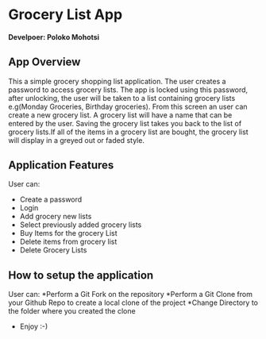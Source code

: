 # Grocery List App

#### Develpoer: Poloko Mohotsi

## App Overview

This a simple grocery shopping list application. The user creates a password to access grocery lists.
The app is locked using this password, after unlocking, the user will be taken to a list containing 
grocery lists e.g(Monday Groceries, Birthday groceries). From this screen an user can create a new grocery list. 
A grocery list will have a name that can be entered by the user. Saving the grocery list takes you back to the
list of grocery lists.If all of the items in a grocery list  are bought, the grocery list will display in a greyed 
out or faded style.


## Application Features

User can:
* Create a password
* Login
* Add grocery new lists
* Select previously added grocery lists
* Buy Items for the grocery List
* Delete items from grocery list
* Delete Grocery Lists

## How to setup the application

User can:
*Perform a Git Fork on the repository
*Perform a Git Clone from your Github Repo to create a local clone of the project
*Change Directory to the folder where you created the clone
* Enjoy :-)


